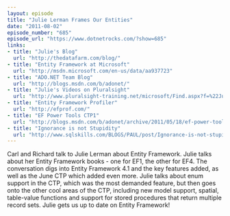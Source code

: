 ```yaml
---
layout: episode
title: "Julie Lerman Frames Our Entities"
date: "2011-08-02"
episode_number: "685"
episode_url: "https://www.dotnetrocks.com/?show=685"
links:
- title: "Julie's Blog"
  url: "http://thedatafarm.com/blog/"
- title: "Entity Framework at Microsoft"
  url: "http://msdn.microsoft.com/en-us/data/aa937723"
- title: "ADO.NET Team Blog"
  url: "http://blogs.msdn.com/b/adonet/"
- title: "Julie's Videos on Pluralsight"
  url: "http://www.pluralsight-training.net/microsoft/Find.aspx?f=%22Julie+Lerman%22&amp;olt=true&amp;h=True"
- title: "Entity Framework Profiler"
  url: "http://efprof.com/"
- title: "EF Power Tools CTP1"
  url: "http://blogs.msdn.com/b/adonet/archive/2011/05/18/ef-power-tools-ctp1-released.aspx"
- title: "Ignorance is not Stupidity"
  url: "http://www.sqlskills.com/BLOGS/PAUL/post/Ignorance-is-not-stupidity.aspx"
---
```


Carl and Richard talk to Julie Lerman about Entity Framework. Julie talks about her Entity Framework books - one for EF1, the other for EF4. The conversation digs into Entity Framework 4.1 and the key features added, as well as the June CTP which added even more. Julie talks about enum support in the CTP, which was the most demanded feature, but then goes onto the other cool areas of the CTP, including new model support, spatial, table-value functions and support for stored procedures that return multiple record sets. Julie gets us up to date on Entity Framework!

